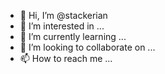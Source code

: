 - 👋 Hi, I’m @stackerian
- 👀 I’m interested in ...
- 🌱 I’m currently learning ...
- 💞️ I’m looking to collaborate on ...
- 📫 How to reach me ...

<!---
stackerian/stackerian is a ✨ special ✨ repository because its `README.md` (this file) appears on your GitHub profile.
You can click the Preview link to take a look at your changes.
--->
